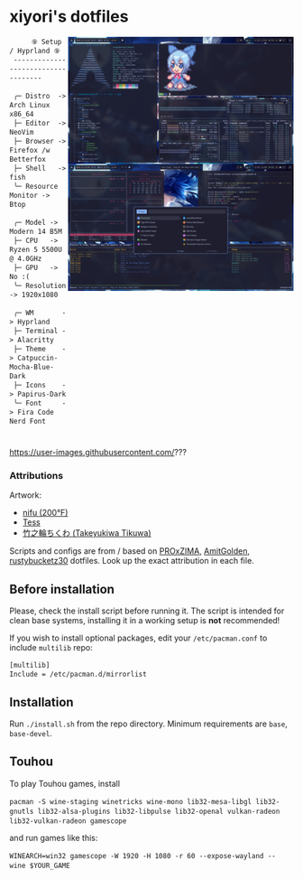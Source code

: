 # xiyori's dotfiles

[<img align="right" src="pic/rice.jpg" alt="Rice Preview" width="400px"/>](pic/)

```mint
⠀⠀   ⑨ Setup / Hyprland ⑨
 -----------------------------------

 ╭─ Distro  -> Arch Linux x86_64
 ├─ Editor  -> NeoVim
 ├─ Browser -> Firefox /w Betterfox
 ├─ Shell   -> fish
 ╰─ Resource Monitor -> Btop

 ╭─ Model -> Modern 14 B5M
 ├─ CPU   -> Ryzen 5 5500U @ 4.0GHz
 ├─ GPU   -> No :(
 ╰─ Resolution -> 1920x1080

 ╭─ WM       -> Hyprland
 ├─ Terminal -> Alacritty
 ├─ Theme    -> Catpuccin-Mocha-Blue-Dark
 ├─ Icons    -> Papirus-Dark
 ╰─ Font     -> Fira Code Nerd Font

```

<h1></h1>

https://user-images.githubusercontent.com/???

### Attributions

Artwork:

* [nifu (200°F)](https://www.pixiv.net/en/artworks/84795129)
* [Tess](https://www.pixiv.net/en/artworks/81827899)
* [竹之輪ちくわ (Takeyukiwa Tikuwa)](https://www.pixiv.net/en/artworks/76702197)

Scripts and configs are from / based on [PROxZIMA](https://github.com/PROxZIMA/.dotfiles), [AmitGolden](https://github.com/AmitGolden/dotfiles), [rustybucketz30](https://github.com/rustybucketz30/dotfiles) dotfiles. Look up the exact attribution in each file.

## Before installation

Please, check the install script before running it. The script is intended for clean base systems, installing it in a working setup is **not** recommended!

If you wish to install optional packages, edit your `/etc/pacman.conf` to include `multilib` repo:

```
[multilib]
Include = /etc/pacman.d/mirrorlist
```

## Installation

Run `./install.sh` from the repo directory. Minimum requirements are `base`, `base-devel`.

## Touhou

To play Touhou games, install

`pacman -S wine-staging winetricks wine-mono lib32-mesa-libgl lib32-gnutls lib32-alsa-plugins lib32-libpulse lib32-openal vulkan-radeon lib32-vulkan-radeon gamescope`

and run games like this:

`WINEARCH=win32 gamescope -W 1920 -H 1080 -r 60 --expose-wayland -- wine $YOUR_GAME`
